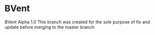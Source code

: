 # BVent
BVent Alpha 1.0
This branch was created for the sole purpose of fix and update before merging to the master branch
